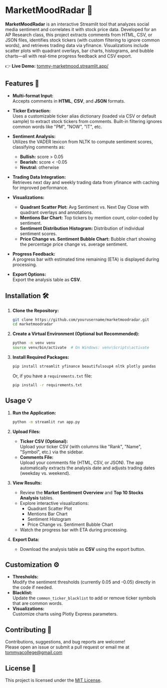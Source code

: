 # MarketMoodRadar 🎯

**MarketMoodRadar** is an interactive Streamlit tool that analyzes social media sentiment and correlates it with stock price data. Developed for an AP Research class, this project extracts comments from HTML, CSV, or JSON files, identifies stock tickers (with custom filtering to ignore common words), and retrieves trading data via yfinance. Visualizations include scatter plots with quadrant overlays, bar charts, histograms, and bubble charts—all with real-time progress feedback and CSV export.

👉 **Live Demo:** [tommy-marketmood.streamlit.app/](https://tommy-marketmood.streamlit.app/)

## Features 🚀

- **Multi-format Input:**  
  Accepts comments in **HTML**, **CSV**, and **JSON** formats.

- **Ticker Extraction:**  
  Uses a customizable ticker alias dictionary (loaded via CSV or default sample) to extract stock tickers from comments. Built-in filtering ignores common words like "PM", "NOW", "IT", etc.

- **Sentiment Analysis:**  
  Utilizes the VADER lexicon from NLTK to compute sentiment scores, classifying comments as:
  - **Bullish:** score > 0.05  
  - **Bearish:** score < -0.05  
  - **Neutral:** otherwise

- **Trading Data Integration:**  
  Retrieves next day and weekly trading data from yfinance with caching for improved performance.

- **Visualizations:**  
  - **Quadrant Scatter Plot:** Avg Sentiment vs. Next Day Close with quadrant overlays and annotations.  
  - **Mentions Bar Chart:** Top tickers by mention count, color-coded by sentiment.  
  - **Sentiment Distribution Histogram:** Distribution of individual sentiment scores.  
  - **Price Change vs. Sentiment Bubble Chart:** Bubble chart showing the percentage price change vs. average sentiment.

- **Progress Feedback:**  
  A progress bar with estimated time remaining (ETA) is displayed during processing.

- **Export Options:**  
  Export the analysis table as **CSV**.

## Installation 🛠️

1. **Clone the Repository:**

   ```bash
   git clone https://github.com/yourusername/marketmoodradar.git
   cd marketmoodradar
   ```

2. **Create a Virtual Environment (Optional but Recommended):**

   ```bash
   python -m venv venv
   source venv/bin/activate  # On Windows: venv\Scripts\activate
   ```

3. **Install Required Packages:**

   ```bash
   pip install streamlit yfinance beautifulsoup4 nltk plotly pandas
   ```

   Or, if you have a `requirements.txt` file:

   ```bash
   pip install -r requirements.txt
   ```

## Usage 💡

1. **Run the Application:**

   ```bash
   python -m streamlit run app.py
   ```

2. **Upload Files:**
   - **Ticker CSV (Optional):**  
     Upload your ticker CSV (with columns like "Rank", "Name", "Symbol", etc.) via the sidebar.
   - **Comments File:**  
     Upload your comments file (HTML, CSV, or JSON). The app automatically extracts the analysis date and adjusts trading dates (weekday vs. weekend).

3. **View Results:**
   - Review the **Market Sentiment Overview** and **Top 10 Stocks Analysis** tables.
   - Explore interactive visualizations:
     - Quadrant Scatter Plot
     - Mentions Bar Chart
     - Sentiment Histogram
     - Price Change vs. Sentiment Bubble Chart
   - Watch the progress bar with ETA during processing.

4. **Export Data:**
   - Download the analysis table as **CSV** using the export button.

## Customization ⚙️

- **Thresholds:**  
  Modify the sentiment thresholds (currently 0.05 and -0.05) directly in the code if needed.
- **Blacklist:**  
  Update the `common_ticker_blacklist` to add or remove ticker symbols that are common words.
- **Visualizations:**  
  Customize charts using Plotly Express parameters.

## Contributing 🤝

Contributions, suggestions, and bug reports are welcome!  
Please open an issue or submit a pull request or email me at tommyacollege@gmail.com

## License 📄

This project is licensed under the [MIT License](LICENSE).
